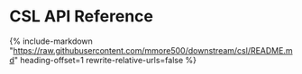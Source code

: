 # CSL API Reference

{% include-markdown "https://raw.githubusercontent.com/mmore500/downstream/csl/README.md" heading-offset=1 rewrite-relative-urls=false %}
